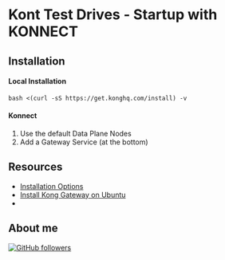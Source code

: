 # Kont Test Drives - Startup with KONNECT

## Installation


#### Local Installation

```shell
bash <(curl -sS https://get.konghq.com/install) -v 
```

#### Konnect

1.  Use the default Data Plane Nodes
2.  Add a Gateway Service (at the bottom)

## Resources

-   [Installation Options](https://docs.konghq.com/gateway/latest/install/)
-   [Install Kong Gateway on Ubuntu](https://docs.konghq.com/gateway/3.5.x/install/linux/ubuntu/)
-

## About me

[![GitHub followers](https://img.shields.io/github/followers/jesperancinha.svg?label=Jesperancinha&style=for-the-badge&logo=github&color=grey "GitHub")](https://github.com/jesperancinha)
